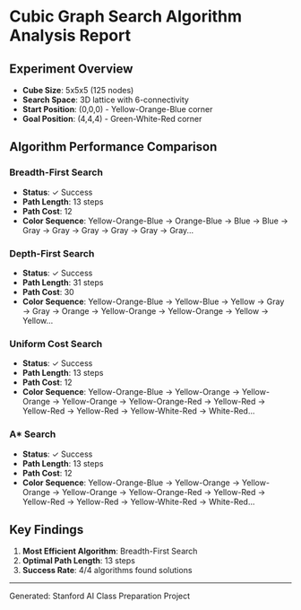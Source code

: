 # Cubic Graph Search Algorithm Analysis Report

## Experiment Overview
- **Cube Size**: 5x5x5 (125 nodes)
- **Search Space**: 3D lattice with 6-connectivity
- **Start Position**: (0,0,0) - Yellow-Orange-Blue corner
- **Goal Position**: (4,4,4) - Green-White-Red corner

## Algorithm Performance Comparison

### Breadth-First Search
- **Status**: ✓ Success
- **Path Length**: 13 steps
- **Path Cost**: 12
- **Color Sequence**: Yellow-Orange-Blue → Orange-Blue → Blue → Blue → Gray → Gray → Gray → Gray → Gray → Gray...

### Depth-First Search
- **Status**: ✓ Success
- **Path Length**: 31 steps
- **Path Cost**: 30
- **Color Sequence**: Yellow-Orange-Blue → Yellow-Blue → Yellow → Gray → Gray → Orange → Yellow-Orange → Yellow-Orange → Yellow → Yellow...

### Uniform Cost Search
- **Status**: ✓ Success
- **Path Length**: 13 steps
- **Path Cost**: 12
- **Color Sequence**: Yellow-Orange-Blue → Yellow-Orange → Yellow-Orange → Yellow-Orange → Yellow-Orange-Red → Yellow-Red → Yellow-Red → Yellow-Red → Yellow-White-Red → White-Red...

### A* Search
- **Status**: ✓ Success
- **Path Length**: 13 steps
- **Path Cost**: 12
- **Color Sequence**: Yellow-Orange-Blue → Yellow-Orange → Yellow-Orange → Yellow-Orange → Yellow-Orange-Red → Yellow-Red → Yellow-Red → Yellow-Red → Yellow-White-Red → White-Red...

## Key Findings

1. **Most Efficient Algorithm**: Breadth-First Search
2. **Optimal Path Length**: 13 steps
3. **Success Rate**: 4/4 algorithms found solutions

---
Generated: Stanford AI Class Preparation Project

